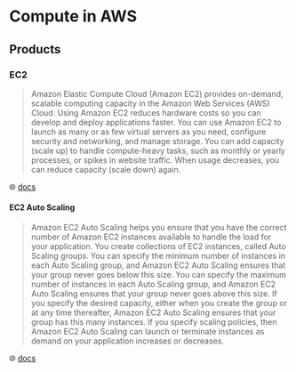# Compute in AWS

## Products

### EC2

> Amazon Elastic Compute Cloud (Amazon EC2) provides on-demand, scalable computing capacity in the Amazon Web Services (AWS) Cloud.
> Using Amazon EC2 reduces hardware costs so you can develop and deploy applications faster.
> You can use Amazon EC2 to launch as many or as few virtual servers as you need, configure security and networking, and manage storage.
> You can add capacity (scale up) to handle compute-heavy tasks, such as monthly or yearly processes, or spikes in website traffic.
> When usage decreases, you can reduce capacity (scale down) again.

🌐 [docs](https://docs.aws.amazon.com/AWSEC2/latest/UserGuide/concepts.html)

#### EC2 Auto Scaling

> Amazon EC2 Auto Scaling helps you ensure that you have the correct number of Amazon EC2 instances available to handle the load for your application.
> You create collections of EC2 instances, called Auto Scaling groups.
> You can specify the minimum number of instances in each Auto Scaling group, and Amazon EC2 Auto Scaling ensures that your group never goes below this size.
> You can specify the maximum number of instances in each Auto Scaling group, and Amazon EC2 Auto Scaling ensures that your group never goes above this size.
> If you specify the desired capacity, either when you create the group or at any time thereafter, Amazon EC2 Auto Scaling ensures that your group has this many instances.
> If you specify scaling policies, then Amazon EC2 Auto Scaling can launch or terminate instances as demand on your application increases or decreases.

🌐 [docs](https://docs.aws.amazon.com/autoscaling/ec2/userguide/what-is-amazon-ec2-auto-scaling.html)
